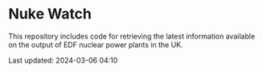 # Nuke Watch

This repository includes code for retrieving the latest information available on the output of EDF nuclear power plants in the UK.

Last updated: 2024-03-06 04:10